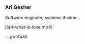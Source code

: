 ### Ari Gesher

Software engineer, systems thinker... 

[!ari-what-is-love.mp4]

... goofball.


<!---
ari-gesher/ari-gesher is a ✨ special ✨ repository because its `README.md` (this file) appears on your GitHub profile.
You can click the Preview link to take a look at your changes.
--->
